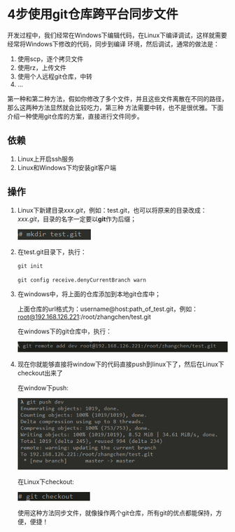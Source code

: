 # 4步使用git仓库跨平台同步文件

开发过程中，我们经常在Windows下编辑代码，在Linux下编译调试，这样就需要经常将Windows下修改的代码，同步到编译
环境，然后调试，通常的做法是：

1.  使用scp，逐个拷贝文件
1.  使用rz，上传文件
1.  使用个人远程git仓库，中转
1.  ...

第一种和第二种方法，假如你修改了多个文件，并且这些文件离散在不同的路径，那么这两种方法显然就会比较吃力，第三种
方法需要中转，也不是很优雅。下面介绍一种使用git仓库的方案，直接进行文件同步。


## 依赖

1.  Linux上开启ssh服务
1.  Linux和Windows下均安装git客户端

## 操作

1.  Linux下新建目录*xxx.git*，例如：test.git，也可以将原来的目录改成：*xxx.git*，目录的名字一定要以**git**作为后缀；

    ![](./media/step1.png)

1.  在test.git目录下，执行：

    ```shell
    git init

    git config receive.denyCurrentBranch warn
    ```

1.  在windows中，将上面的仓库添加到本地git仓库中；

    上面仓库的url格式为：username@host:path_of_test.git，例如：root@192.168.126.221:/root/zhangchen/test.git

    在windows下的git仓库中，执行：

    ![](./media/step3.png)

1.  现在你就能够直接将window下的代码直接push到linux下了，然后在Linux下checkout出来了

    在window下push:

    ![](./media/step4.1.png)

    在Linux下checkout:

    ![](./media/step4.2.png)

    使用这种方法同步文件，就像操作两个git仓库，所有git的优点都能保持，方便，便捷！

